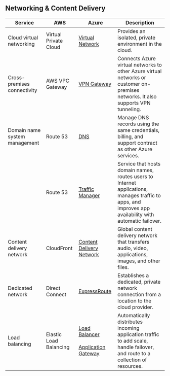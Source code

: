 ## Networking & Content Delivery

| Service                          | AWS             | Azure                                                                                                                                                      | Description                                                                                                                                                                                                                                           |
|-------------------------------|------------------------|-------------------------------------------------------------------------------------------------------------------------------------------------------------------|-------------------------------------------------------------------------------------------------------------------------------------------------------------------------------------------------------------------------------------------------------|
| Cloud virtual networking      | Virtual Private Cloud  | [Virtual Network](https://azure.microsoft.com/services/virtual-network/)                                                                                    | Provides an isolated, private environment in the cloud. |
| Cross-premises connectivity   | AWS VPC Gateway        | [VPN Gateway](https://azure.microsoft.com/services/vpn-gateway/)                                                             | Connects Azure virtual networks to other Azure virtual networks or customer on-premises networks. It also supports VPN tunneling.                    |
| Domain name system management | Route 53               | [DNS](https://azure.microsoft.com/services/dns/)                                                                                                      | Manage DNS records using the same credentials, billing, and support contract as other Azure services.                                                                                |
| **&nbsp;**                    | Route 53               | [Traffic Manager](https://azure.microsoft.com/services/traffic-manager/)                                                                                    | Service that hosts domain names, routes users to Internet applications, manages traffic to apps, and improves app availability with automatic failover.                                                |
| Content delivery network      | CloudFront             | [Content Delivery Network](https://azure.microsoft.com/services/cdn/)                                                                                 | Global content delivery network that transfers audio, video, applications, images, and other files.                           |
| Dedicated network             | Direct Connect         | [ExpressRoute](https://azure.microsoft.com/services/expressroute/)                                                                                          | Establishes a dedicated, private network connection from a location to the cloud provider.                         |
| Load balancing                | Elastic Load Balancing | [Load Balancer](https://azure.microsoft.com/services/load-balancer/) <br/><br/>[Application Gateway](https://azure.microsoft.com/services/application-gateway/) | Automatically distributes incoming application traffic to add scale, handle failover, and route to a collection of resources.                                                                                                                       |
